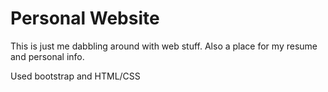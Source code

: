 # Personal Website

This is just me dabbling around with web stuff. Also a place for my resume and personal info.

Used bootstrap and HTML/CSS
